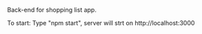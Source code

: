 Back-end for shopping list app.

To start: 
Type "npm start", server will strt on http://localhost:3000